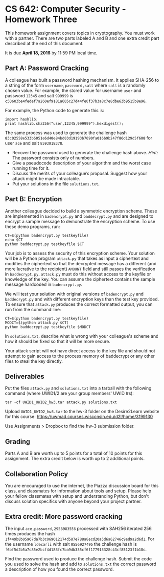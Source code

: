 # CS 642: Computer Security - Homework Three

This homework assignment covers topics in cryptography. You must work with a partner. There are two parts labeled A and B and one extra credit part described at the end of this document.

It is due **April 18, 2016** by 11:59 PM local time. 

## Part A: Password Cracking

A colleague has built a password hashing mechanism. It applies SHA-256 to a string of the form `username,password,salt` where `salt` is a randomly chosen value. For example, the stored value for username `user` and password `12345` and salt `999999` is 
`c50603be4fedef7a260ef9181a605c27d44fe0f37b3a8c7e8dbe63b9515b8e96`.

For example, the Python code to generate this is:
```
import hashlib;
print hashlib.sha256("user,12345,999999").hexdigest();
```

The same process was used to generate the challenge hash 
`83c02558e533b6051e6d40e84bd03d19193b7090fa016b9b247f86d129d5f608` 
for user `ace` and salt `8593018378`.

* Recover the password used to generate the challenge hash above. *Hint:* The password consists only of numbers.
* Give a pseudocode description of your algorithm and the worst case running time for it.
* Discuss the merits of your colleague’s proposal. Suggest how your attack might be made intractable.
* Put your solutions in the file `solutions.txt`.


## Part B: Encryption

Another colleague decided to build a symmetric encryption scheme. These are implemented in `badencrypt.py` and `baddecrypt.py` and are designed to encrypt a sample message to demonstrate the encryption scheme. To use these demo programs, run:
```
CT=$(python badencrypt.py testkeyfile)
echo $CT
python baddecrypt.py testkeyfile $CT
```

Your job is to assess the security of this encryption scheme. Your solution will be a Python program `attack.py` that takes as input a ciphertext and modifies the ciphertext so that the decrypted message has a different (and more lucrative to the recipient) `AMOUNT` field and still passes the verification in `baddecrypt.py`. `attack.py` must do this without access to the keyfile or knowledge of the key. You can assume the ciphertext contains the sample message hardcoded in `badencrypt.py`.

We will test your solution with original versions of `badencrypt.py` and `baddecrypt.py` and with different encryption keys than the test key provided. To ensure that `attack.py` produces the correct formatted output, you can run from the command line:
```
CT=$(python badencrypt.py testkeyfile)
MODCT=$(python attack.py $CT)
python baddecrypt.py testkeyfile $MODCT
```

In `solutions.txt`, describe what is wrong with your colleague's scheme and how it should be fixed so that it will be more secure.

Your attack script will not have direct access to the key file and should not attempt to gain access to the process memory of baddecrypt or any other files to steal the key directly.

## Deliverables
Put the files `attack.py` and `solutions.txt` into a tarball with the following command (where UWID1/2 are your group members' UWID #s):
```
tar -cf UWID1_UWID2_hw3.tar attack.py solutions.txt
```

Upload `UWID1_UWID2_hw3.tar` to the hw-3 folder on the Desire2Learn website for this course:
https://uwmad.courses.wisconsin.edu/d2l/home/3199130

Use Assignments > Dropbox to find the hw-3 submission folder.

## Grading
Parts A and B are worth up to 5 points for a total of 10 points for this assignment. The extra credit below is worth up to 2 additional points.

## Collaboration Policy
You are encouraged to use the internet, the Piazza discussion board for this class, and classmates for information about tools and setup. Please help your fellow classmates with setup and understanding Python, but don't discuss solution specifics with anyone beyond your project partner.


## Extra credit: More password cracking

The input `ace,password,2953983556` processed with SAH256 iterated 256 times produces the hash 
`1f449b8b05967da7b3c069012174d587e788a8ecd20a5d6a62746c9ed9a2d6d1`. For the username `ldecarli` with salt `0556927495` the challenge hash is 
`f6bf5d2b5a7c85e2bcf4d183fc7ba9db335cf6f177913328c43cf85123f1b18c`.

Find the password used to produce the challenge hash. Submit the code you used to solve the hash and add to `solutions.txt` the correct password a description of how you found the correct password.

